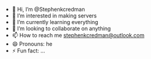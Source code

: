 - 👋 Hi, I’m @Stephenkcredman
- 👀 I’m interested in making servers 
- 🌱 I’m currently learning everything 
- 💞️ I’m looking to collaborate on anything
- 📫 How to reach me stephenkcredman@outlook.com
- 😄 Pronouns: he
- ⚡ Fun fact: ...

<!---
Stephenkcredman/Stephenkcredman is a ✨ special ✨ repository because its `README.md` (this file) appears on your GitHub profile.
You can click the Preview link to take a look at your changes.
--->
